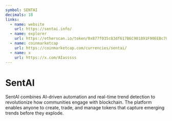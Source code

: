 ```yaml
---
symbol: SENTAI
decimals: 18
links:
  - name: website
    url: https://sentai.info/
  - name: explorer
    url: https://etherscan.io/token/0x877f035c83df617B6C901891F90EEBc78f8CE050
  - name: coinmarketcap
    url: https://coinmarketcap.com/currencies/sentai/
  - name: x
    url: https://x.com/AIasssss
---
```


# SentAI

SentAI combines AI-driven automation and real-time trend detection to revolutionize how communities engage with blockchain. The platform enables anyone to create, trade, and manage tokens that capture emerging trends before they explode.

